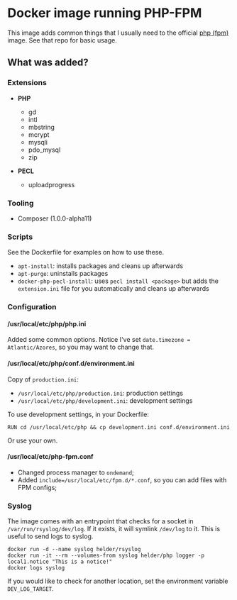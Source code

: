 # Docker image running PHP-FPM

This image adds common things that I usually need to the official [php (fpm)](https://registry.hub.docker.com/_/php/) image. See that repo for basic usage.


## What was added?

### Extensions

* **PHP**
    * gd
    * intl
    * mbstring
    * mcrypt
    * mysqli
    * pdo_mysql
    * zip

* **PECL**
    * uploadprogress

### Tooling

* Composer (1.0.0-alpha11)

### Scripts

See the Dockerfile for examples on how to use these.

* `apt-install`: installs packages and cleans up afterwards
* `apt-purge`: uninstalls packages
* `docker-php-pecl-install`: uses `pecl install <package>` but adds the `extension.ini` file for you automatically and cleans up afterwards

### Configuration

#### /usr/local/etc/php/php.ini

Added some common options. Notice I've set `date.timezone = Atlantic/Azores`, so you may want to change that.

#### /usr/local/etc/php/conf.d/environment.ini

Copy of `production.ini`:

* `/usr/local/etc/php/production.ini`: production settings
* `/usr/local/etc/php/development.ini`: development settings

To use development settings, in your Dockerfile:

    RUN cd /usr/local/etc/php && cp development.ini conf.d/environment.ini

Or use your own.

#### /usr/local/etc/php-fpm.conf

* Changed process manager to `ondemand`;
* Added `include=/usr/local/etc/fpm.d/*.conf`, so you can add files with FPM configs;

### Syslog

The image comes with an entrypoint that checks for a socket in `/var/run/rsyslog/dev/log`. If it exists, it will symlink `/dev/log` to it. This is useful to send logs to syslog.

    docker run -d --name syslog helder/rsyslog
    docker run -it --rm --volumes-from syslog helder/php logger -p local1.notice "This is a notice!"
    docker logs syslog

If you would like to check for another location, set the environment variable `DEV_LOG_TARGET`.
